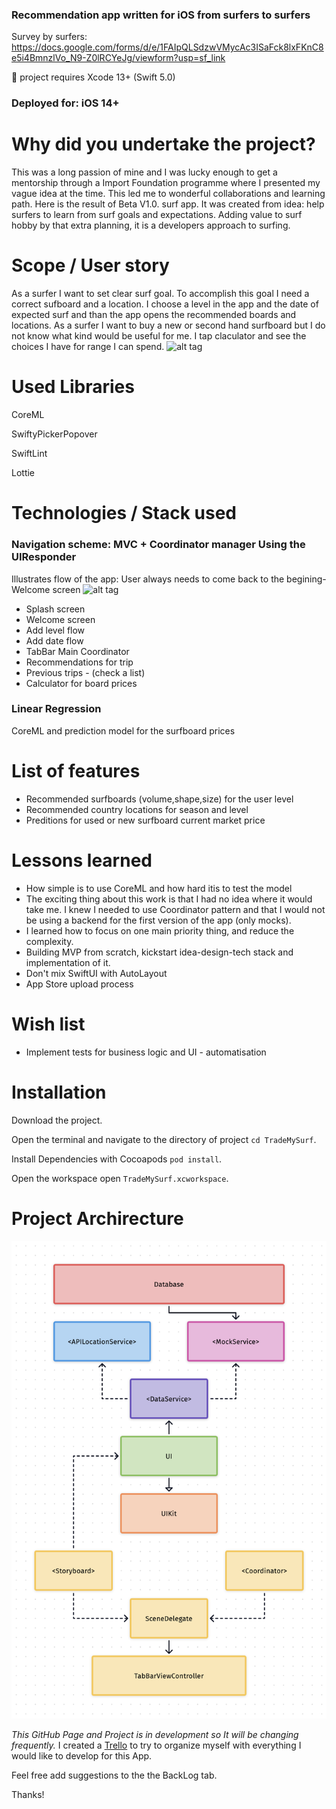 
### Recommendation app written for iOS from surfers to surfers

Survey by surfers:
https://docs.google.com/forms/d/e/1FAIpQLSdzwVMycAc3ISaFck8lxFKnC8e5i4BmnzlVo_N9-Z0lRCYeJg/viewform?usp=sf_link


📌  project requires Xcode 13+ (Swift 5.0)
### Deployed for: iOS 14+

# Why did you undertake the project?
This was a long passion of mine and I was lucky enough to get a mentorship through a Import Foundation programme where I presented my vague idea at the time. This led me to wonderful collaborations and learning path. Here is the result of Beta V1.0. surf app. It was created from idea: help surfers to learn from surf goals and expectations. Adding value to surf hobby by that extra planning, it is a developers approach to surfing.

# Scope / User story
As a surfer I want to set clear surf goal. To accomplish this goal I need a correct sufboard and a location. I choose a level in the app and the date of expected surf and than the app opens the recommended boards and locations. As a surfer I want to buy a new or second hand surfboard but I do not know what kind would be useful for me. I tap claculator and see the choices I have for range I can spend.
![alt tag](https://)

# Used Libraries
 CoreML
 
 SwiftyPickerPopover
 
 SwiftLint
 
 Lottie

# Technologies / Stack used
###  Navigation scheme: MVC + Coordinator manager Using the UIResponder
Illustrates flow of the app: User always needs to come back to the begining- Welcome screen
![alt tag](https://github.com/MarinaHuber/TradeMySurf/blob/corrections-branch/Working/coordination.png)
 + Splash screen
 + Welcome screen
 + Add level flow
 + Add date flow
 + TabBar Main Coordinator
 + Recommendations for trip
 + Previous trips - (check a list)
 + Calculator for board prices


###  Linear Regression
CoreML and prediction model for the surfboard prices

# List of features

 + Recommended surfboards (volume,shape,size) for the user level 
 + Recommended country locations for season and level
 + Preditions for used or new surfboard current market price

# Lessons learned
- How simple is to use CoreML and how hard itis to test the model
- The exciting thing about this work is that I had no idea where it would take me. I knew I needed to use Coordinator pattern and 
that I would not be using a backend for the first version of the app (only mocks).
- I learned how to focus on one main priority thing, and reduce the complexity.
- Building MVP from scratch, kickstart idea-design-tech stack and implementation of it.
- Don't mix SwiftUI with AutoLayout
- App Store upload process

# Wish list
- Implement tests for business logic and UI - automatisation

# Installation
Download the project.

Open the terminal and navigate to the directory of project ```cd TradeMySurf```.

Install Dependencies with Cocoapods ```pod install```.

Open the workspace open ```TradeMySurf.xcworkspace```.

# Project Archirecture
![alt tag](https://github.com/MarinaHuber/TradeMySurf/blob/development/Working/dia.png)


*This GitHub Page and Project is in development so It will be changing frequently.*
I created a [Trello](https://trello.com/b/PD4vhnSl/trade-my-surf) to try to organize myself with everything I would like to develop for this App.

Feel free add suggestions to the the BackLog tab.

Thanks!


